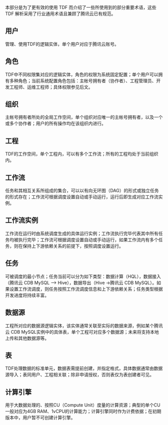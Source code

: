 本部分是为了更有效的使用 TDF 而介绍了一些所使用到的部分重要术语，这些 TDF 解析采用了行业通用术语且兼顾了腾讯云已有规范。

## 用户
管理、使用TDF的逻辑实体，单个用户对应于腾讯云账号。

## 角色
TDF中不同权限集对应的逻辑实体，角色的权限为系统固定配置；单个用户可以拥有多种角色；当前系统配置角色包括：主帐号拥有者（协作者）、工程管理员、开发工程师、运维工程师；具体权限参见后文。

## 组织
主帐号拥有者所处的全局工作空间，单个组织对应唯一的主帐号拥有者，以及一个或多个协作者；用户的所有操作均在该组织内进行。

## 工程
TDF的工作空间，单个工程内，可以有多个工作流；所有的工程均处于当前组织内。

## 工作流
任务和其相互关系所组成的集合，可以以有向无环图（DAG）的形式或独立任务的形式存在；工作流可根据调度设置自动或手动运行，运行后即生成对应工作流实例。

## 工作流实例
工作流在运行时由系统调度生成的具体运行实例；工作流执行完毕代表其中所有任务均被执行完毕；工作流可根据调度设置自动或手动运行，如果工作流内有多个任务，则在保持上下游依赖关系的前提下，按照调度设置运行。

## 任务
可被调度的最小节点；任务当前可以分为如下类型：数据计算（HQL），数据接入（腾讯云 CDB MySQL –> Hive），数据导出（Hive ->腾讯云 CDB MySQL）。如果设置工作流调度，则任务按照工作流调度信息和上下游依赖关系；任务类型根据开发进度将持续丰富。

## 数据源
工程所对应的数据源逻辑实体，该实体通常关联至实际的数据来源，例如某个腾讯云 CDB MySQL实例中的具体表，单个工程可对应多个数据源；未来将支持本地上传和其他数据源等。

## 表
TDF处理数据的标准单元，数据表需提前创建，并指定格式，具体数据通常由数据源导入；表同用户、工程相关联；除非申请授权，否则表仅为表创建者可见。

## 计算引擎
用于大数据处理的、按照CU（Compute Unit）度量的计算资源；典型的单个CU一般对应为4GB RAM、1vCPU的计算能力；计算引擎同时作为计费依据；在初期版本中，用户暂不可创建计算引擎。
